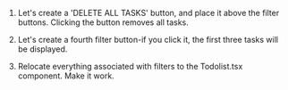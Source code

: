 1. Let's create a 'DELETE ALL TASKS' button, and place it above the filter buttons.
Clicking the button removes all tasks.

2. Let's create a fourth filter button-if you click it, the first three tasks will be displayed.

3. Relocate everything associated with  filters to the Todolist.tsx component. Make it work.
